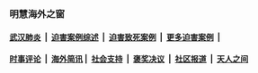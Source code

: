 
### 明慧海外之窗

####  [武汉肺炎](indexes/365.md?t=06060500) &nbsp;|&nbsp;  [迫害案例综述](indexes/328.md?t=06060500) &nbsp;|&nbsp; [迫害致死案例](indexes/277.md?t=06060500)  &nbsp;|&nbsp; [更多迫害案例](indexes/81.md?t=06060500)  &nbsp;|&nbsp; 
####  [时事评论](indexes/19.md?t=06060500) &nbsp;|&nbsp; [海外简讯](indexes/245.md?t=06060500)&nbsp;|&nbsp;  [社会支持](indexes/140.md?t=06060500) &nbsp;|&nbsp; [褒奖决议](indexes/282.md?t=06060500) &nbsp;|&nbsp; [社区报道](indexes/91.md?t=06060500)  &nbsp;|&nbsp; [天人之间](indexes/78.md?t=06060500) 

